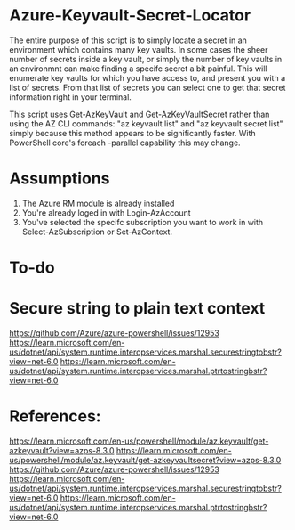 # **Azure-Keyvault-Secret-Locator**
The entire purpose of this script is to simply locate a secret in an environment which contains many key vaults. In some cases the sheer number of secrets inside a key vault, or simply the number of key vaults in an environmnt can make finding a specifc secret a bit painful. This will enumerate key vaults for which you have access to, and present you with a list of secrets. From that list of secrets you can select one to get that secret information right in your terminal. 

This script uses Get-AzKeyVault and Get-AzKeyVaultSecret rather than using the AZ CLI commands: "az keyvault list" and "az keyvault secret list" simply because this method appears to be significantly faster. With PowerShell core's foreach -parallel capability this may change.

# **Assumptions**
1) The Azure RM module is already installed
2) You're already loged in with Login-AzAccount
3) You've selected the specifc subscription you want to work in with Select-AzSubscription or Set-AzContext.

# **To-do**
# **Secure string to plain text context**
https://github.com/Azure/azure-powershell/issues/12953
https://learn.microsoft.com/en-us/dotnet/api/system.runtime.interopservices.marshal.securestringtobstr?view=net-6.0
https://learn.microsoft.com/en-us/dotnet/api/system.runtime.interopservices.marshal.ptrtostringbstr?view=net-6.0


# **References:**
https://learn.microsoft.com/en-us/powershell/module/az.keyvault/get-azkeyvault?view=azps-8.3.0
https://learn.microsoft.com/en-us/powershell/module/az.keyvault/get-azkeyvaultsecret?view=azps-8.3.0
https://github.com/Azure/azure-powershell/issues/12953
https://learn.microsoft.com/en-us/dotnet/api/system.runtime.interopservices.marshal.securestringtobstr?view=net-6.0
https://learn.microsoft.com/en-us/dotnet/api/system.runtime.interopservices.marshal.ptrtostringbstr?view=net-6.0